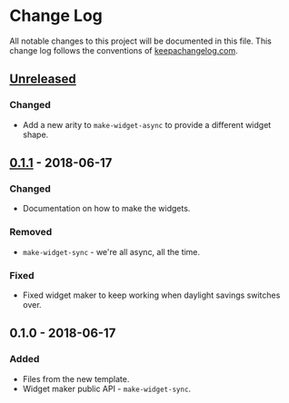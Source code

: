 # Change Log
All notable changes to this project will be documented in this file. This change log follows the conventions of [keepachangelog.com](http://keepachangelog.com/).

## [Unreleased]
### Changed
- Add a new arity to `make-widget-async` to provide a different widget shape.

## [0.1.1] - 2018-06-17
### Changed
- Documentation on how to make the widgets.

### Removed
- `make-widget-sync` - we're all async, all the time.

### Fixed
- Fixed widget maker to keep working when daylight savings switches over.

## 0.1.0 - 2018-06-17
### Added
- Files from the new template.
- Widget maker public API - `make-widget-sync`.

[Unreleased]: https://github.com/your-name/gc/compare/0.1.1...HEAD
[0.1.1]: https://github.com/your-name/gc/compare/0.1.0...0.1.1
